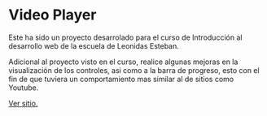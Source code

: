 # Video Player

Este ha sido un proyecto desarrolado para el curso de Introducción al desarrollo web de la escuela de Leonidas Esteban.

Adicional al proyecto visto en el curso, realice algunas mejoras en la visualización de los controles, asi como a la barra de progreso, esto con el fin de que tuviera un comportamiento mas similar al de sitios como Youtube.

[Ver sitio.](https://orlandovc.github.io/video-player)
